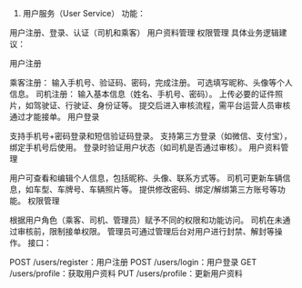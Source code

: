 1. 用户服务（User Service）
功能：

用户注册、登录、认证（司机和乘客）
用户资料管理
权限管理
具体业务逻辑建议：

用户注册

乘客注册：
输入手机号、验证码、密码，完成注册。
可选填写昵称、头像等个人信息。
司机注册：
输入基本信息（姓名、手机号、密码）。
上传必要的证件照片，如驾驶证、行驶证、身份证等。
提交后进入审核流程，需平台运营人员审核通过才能接单。
用户登录

支持手机号+密码登录和短信验证码登录。
支持第三方登录（如微信、支付宝），绑定手机号后使用。
登录时验证用户状态（如司机是否通过审核）。
用户资料管理

用户可查看和编辑个人信息，包括昵称、头像、联系方式等。
司机可更新车辆信息，如车型、车牌号、车辆照片等。
提供修改密码、绑定/解绑第三方账号等功能。
权限管理

根据用户角色（乘客、司机、管理员）赋予不同的权限和功能访问。
司机在未通过审核前，限制接单权限。
管理员可通过管理后台对用户进行封禁、解封等操作。
接口：

POST /users/register：用户注册
POST /users/login：用户登录
GET /users/profile：获取用户资料
PUT /users/profile：更新用户资料


